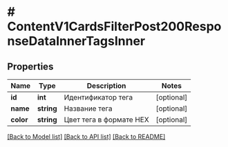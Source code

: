 # # ContentV1CardsFilterPost200ResponseDataInnerTagsInner

## Properties

Name | Type | Description | Notes
------------ | ------------- | ------------- | -------------
**id** | **int** | Идентификатор тега | [optional]
**name** | **string** | Название тега | [optional]
**color** | **string** | Цвет тега в формате HEX | [optional]

[[Back to Model list]](../../README.md#models) [[Back to API list]](../../README.md#endpoints) [[Back to README]](../../README.md)
